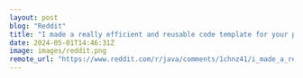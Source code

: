 ```yaml
---
layout: post
blog: "Reddit"
title: "I made a really efficient and reusable code template for your projects! Feel free to use it!"
date: 2024-05-01T14:46:31Z
image: images/reddit.png
remote_url: "https://www.reddit.com/r/java/comments/1chnz41/i_made_a_really_efficient_and_reusable_code/"
---
```

